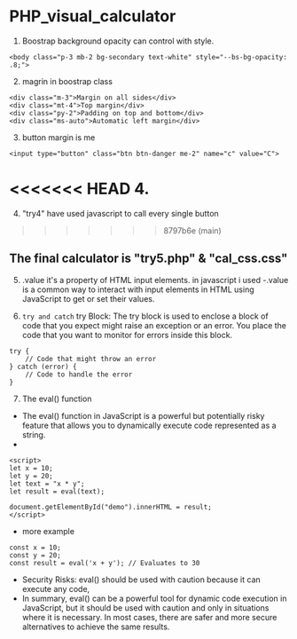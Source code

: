 # PHP_visual_calculator
1. Boostrap background opacity can control with style.
```
<body class="p-3 mb-2 bg-secondary text-white" style="--bs-bg-opacity: .8;">

``` 
2. magrin in boostrap class
```
<div class="m-3">Margin on all sides</div>
<div class="mt-4">Top margin</div>
<div class="py-2">Padding on top and bottom</div>
<div class="ms-auto">Automatic left margin</div>

```
3. button margin is me
```
<input type="button" class="btn btn-danger me-2" name="c" value="C">
```
<<<<<<< HEAD
4. 
=======
4. "try4" have used javascript to call every single button 
>>>>>>> 8797b6e (main)

## The final calculator is "try5.php" & "cal_css.css"

5. .value it's a property of HTML input elements. in javascript i used
 -.value is a common way to interact with input elements in HTML using JavaScript to get or set their values.

6.  `try and catch` try Block: The try block is used to enclose a block of code that you expect might raise an exception or an error. You place the code that you want to monitor for errors inside this block. 

``` 
try {
    // Code that might throw an error
} catch (error) {
    // Code to handle the error
}

```

7. The eval() function 
- The eval() function in JavaScript is a powerful but potentially risky feature that allows you to dynamically execute code represented as a string. 
- 

```
<script>
let x = 10;
let y = 20;
let text = "x * y";
let result = eval(text);

document.getElementById("demo").innerHTML = result;
</script>

```
- more example
```
const x = 10;
const y = 20;
const result = eval('x + y'); // Evaluates to 30

```
- Security Risks: eval() should be used with caution because it can execute any code, 
- In summary, eval() can be a powerful tool for dynamic code execution in JavaScript, but it should be used with caution and only in situations where it is necessary. In most cases, there are safer and more secure alternatives to achieve the same results.